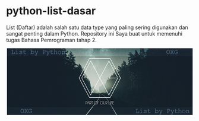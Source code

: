 # python-list-dasar

List (Daftar) adalah salah satu data type yang paling sering digunakan dan sangat penting dalam Python.
Repository ini Saya buat untuk memenuhi tugas Bahasa Pemrograman tahap 2.

<p align="center">
<img src="https://github.com/Aler1on/python-list-dasar/blob/master/image.png" width="500" height="180" />
</p>
